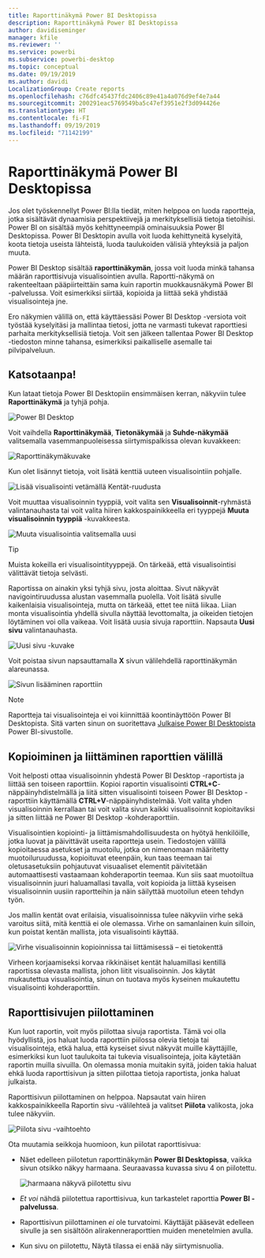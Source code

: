 ```yaml
---
title: Raporttinäkymä Power BI Desktopissa
description: Raporttinäkymä Power BI Desktopissa
author: davidiseminger
manager: kfile
ms.reviewer: ''
ms.service: powerbi
ms.subservice: powerbi-desktop
ms.topic: conceptual
ms.date: 09/19/2019
ms.author: davidi
LocalizationGroup: Create reports
ms.openlocfilehash: c76dfc45437fdc2406c89e41a4a076d9ef4e7a44
ms.sourcegitcommit: 200291eac5769549ba5c47ef3951e2f3d094426e
ms.translationtype: HT
ms.contentlocale: fi-FI
ms.lasthandoff: 09/19/2019
ms.locfileid: "71142199"
---
```

# <a name="report-view-in-power-bi-desktop"></a>Raporttinäkymä Power BI Desktopissa
Jos olet työskennellyt Power BI:lla tiedät, miten helppoa on luoda raportteja, jotka sisältävät dynaamisia perspektiivejä ja merkityksellisiä tietoja tietoihisi. Power BI on sisältää myös kehittyneempiä ominaisuuksia Power BI Desktopissa. Power BI Desktopin avulla voit luoda kehittyneitä kyselyitä, koota tietoja useista lähteistä, luoda taulukoiden välisiä yhteyksiä ja paljon muuta.

Power BI Desktop sisältää **raporttinäkymän**, jossa voit luoda minkä tahansa määrän raporttisivuja visualisointien avulla. Raportti-näkymä on rakenteeltaan pääpiirteittäin sama kuin raportin muokkausnäkymä Power BI -palvelussa. Voit esimerkiksi siirtää, kopioida ja liittää sekä yhdistää visualisointeja jne.

Ero näkymien välillä on, että käyttäessäsi Power BI Desktop -versiota voit työstää kyselyitäsi ja mallintaa tietosi, jotta ne varmasti tukevat raporttiesi parhaita merkityksellisiä tietoja. Voit sen jälkeen tallentaa Power BI Desktop -tiedoston minne tahansa, esimerkiksi paikalliselle asemalle tai pilvipalveluun.

## <a name="lets-take-a-look"></a>Katsotaanpa!
Kun lataat tietoja Power BI Desktopiin ensimmäisen kerran, näkyviin tulee **Raporttinäkymä** ja tyhjä pohja.

![Power BI Desktop](media/desktop-report-view/pbi_reportviewinpbidesigner_reportview.png)

Voit vaihdella **Raporttinäkymää**, **Tietonäkymää** ja **Suhde-näkymää** valitsemalla vasemmanpuoleisessa siirtymispalkissa olevan kuvakkeen:

![Raporttinäkymäkuvake](media/desktop-report-view/pbi_reportviewinpbidesigner_changeview.png)

Kun olet lisännyt tietoja, voit lisätä kenttiä uuteen visualisointiin pohjalle.

![Lisää visualisointi vetämällä Kentät-ruudusta](media/desktop-report-view/pbid_reportview_addvis.gif)

Voit muuttaa visualisoinnin tyyppiä, voit valita sen **Visualisoinnit**-ryhmästä valintanauhasta tai voit valita hiiren kakkospainikkeella eri tyyppejä **Muuta visualisoinnin tyyppiä** -kuvakkeesta.

![Muuta visualisointia valitsemalla uusi](media/desktop-report-view/pbid_reportview_changevis.gif)

> [!TIP]
> Muista kokeilla eri visualisointityyppejä. On tärkeää, että visualisointisi välittävät tietoja selvästi.

Raportissa on ainakin yksi tyhjä sivu, josta aloittaa. Sivut näkyvät navigointiruudussa alustan vasemmalla puolella. Voit lisätä sivulle kaikenlaisia visualisointeja, mutta on tärkeää, ettet tee niitä liikaa. Liian monta visualisointia yhdellä sivulla näyttää levottomalta, ja oikeiden tietojen löytäminen voi olla vaikeaa. Voit lisätä uusia sivuja raporttiin. Napsauta **Uusi sivu** valintanauhasta.

![Uusi sivu -kuvake](media/desktop-report-view/pbidesignerreportviewnewpage.png)

Voit poistaa sivun napsauttamalla **X** sivun välilehdellä raporttinäkymän alareunassa.

![Sivun lisääminen raporttiin](media/desktop-report-view/pbi_reportviewinpbidesigner_deletepage.png)

> [!NOTE]
> Raportteja tai visualisointeja ei voi kiinnittää koontinäyttöön Power BI Desktopista. Sitä varten sinun on suoritettava [Julkaise Power BI Desktopista](desktop-upload-desktop-files.md) Power BI-sivustolle.

## <a name="copy-and-paste-between-reports"></a>Kopioiminen ja liittäminen raporttien välillä

Voit helposti ottaa visualisoinnin yhdestä Power BI Desktop -raportista ja liittää sen toiseen raporttiin. Kopioi raportin visualisointi **CTRL+C**-näppäinyhdistelmällä ja liitä sitten visualisointi toiseen Power BI Desktop -raporttiin käyttämällä **CTRL+V**-näppäinyhdistelmää. Voit valita yhden visualisoinnin kerrallaan tai voit valita sivun kaikki visualisoinnit kopioitaviksi ja sitten liittää ne Power BI Desktop -kohderaporttiin. 

Visualisointien kopiointi- ja liittämismahdollisuudesta on hyötyä henkilöille, jotka luovat ja päivittävät useita raportteja usein. Tiedostojen välillä kopioitaessa asetukset ja muotoilu, jotka on nimenomaan määritetty muotoiluruudussa, kopioituvat eteenpäin, kun taas teemaan tai oletusasetuksiin pohjautuvat visuaaliset elementit päivitetään automaattisesti vastaamaan kohderaportin teemaa. Kun siis saat muotoiltua visualisoinnin juuri haluamallasi tavalla, voit kopioida ja liittää kyseisen visualisoinnin uusiin raportteihin ja näin säilyttää muotoilun eteen tehdyn työn.

Jos mallin kentät ovat erilaisia, visualisoinnissa tulee näkyviin virhe sekä varoitus siitä, mitä kenttiä ei ole olemassa. Virhe on samanlainen kuin silloin, kun poistat kentän mallista, jota visualisointi käyttää. 

![Virhe visualisoinnin kopioinnissa tai liittämisessä – ei tietokenttä](media/desktop-report-view/report-view_07.png)

Virheen korjaamiseksi korvaa rikkinäiset kentät haluamillasi kentillä raportissa olevasta mallista, johon liitit visualisoinnin. Jos käytät mukautettua visualisointia, sinun on tuotava myös kyseinen mukautettu visualisointi kohderaporttiin.




## <a name="hide-report-pages"></a>Raporttisivujen piilottaminen

Kun luot raportin, voit myös piilottaa sivuja raportista. Tämä voi olla hyödyllistä, jos haluat luoda raporttiin piilossa olevia tietoja tai visualisointeja, etkä halua, että kyseiset sivut näkyvät muille käyttäjille, esimerkiksi kun luot taulukoita tai tukevia visualisointeja, joita käytetään raportin muilla sivuilla. On olemassa monia muitakin syitä, joiden takia haluat ehkä luoda raporttisivun ja sitten piilottaa tietoja raportista, jonka haluat julkaista. 

Raporttisivun piilottaminen on helppoa. Napsautat vain hiiren kakkospainikkeella Raportin sivu -välilehteä ja valitset **Piilota** valikosta, joka tulee näkyviin.

![Piilota sivu -vaihtoehto](media/desktop-report-view/report-view_05.png)

Ota muutamia seikkoja huomioon, kun piilotat raporttisivua:

* Näet edelleen piilotetun raporttinäkymän **Power BI Desktopissa**, vaikka sivun otsikko näkyy harmaana. Seuraavassa kuvassa sivu 4 on piilotettu.

    ![harmaana näkyvä piilotettu sivu](media/desktop-report-view/report-view_06.png)

* *Et voi* nähdä piilotettua raporttisivua, kun tarkastelet raporttia **Power BI -palvelussa**.

* Raporttisivun piilottaminen *ei* ole turvatoimi. Käyttäjät pääsevät edelleen sivulle ja sen sisältöön alirakenneraporttien muiden menetelmien avulla.

* Kun sivu on piilotettu, Näytä tilassa ei enää näy siirtymisnuolia.

